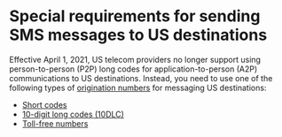 # Special requirements for sending SMS messages to US destinations<a name="channels-sms-us-requirements"></a>

Effective April 1, 2021, US telecom providers no longer support using person\-to\-person \(P2P\) long codes for application\-to\-person \(A2P\) communications to US destinations\. Instead, you need to use one of the following types of [origination numbers](channels-sms-originating-identities-origination-numbers.md) for messaging US destinations:
+ [Short codes](channels-sms-originating-identities-short-codes.md)
+ [10\-digit long codes \(10DLC\)](channels-sms-originating-identities-10dlc.md)
+ [Toll\-free numbers](channels-sms-originating-identities-tfn.md)
